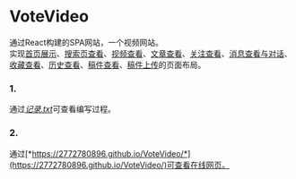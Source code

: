 # VoteVideo
通过React构建的SPA网站，一个视频网站。  
实现[首页展示](https://2772780896.github.io/VoteVideo/main)、[搜索页查看](https://2772780896.github.io/VoteVideo/search)、[视频查看](https://2772780896.github.io/VoteVideo/video)、[文章查看](https://2772780896.github.io/VoteVideo/essay)、[关注查看](https://2772780896.github.io/VoteVideo/follow)、[消息查看与对话](https://2772780896.github.io/VoteVideo/user?search=1)、[收藏查看](https://2772780896.github.io/VoteVideo/user?search=3)、[历史查看](https://2772780896.github.io/VoteVideo/user?search=4)、[稿件查看](https://2772780896.github.io/VoteVideo/user?search=5)、[稿件上传](https://2772780896.github.io/VoteVideo/upload)的页面布局。

### 1. 
通过[*记录.txt*](https://github.com/2772780896/VoteVideo/blob/master/%E8%AE%B0%E5%BD%95.txt)可查看编写过程。

### 2. 
通过[*https://2772780896.github.io/VoteVideo/*](https://2772780896.github.io/VoteVideo/)可查看在线网页。
